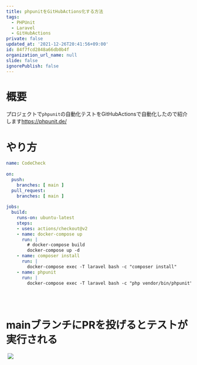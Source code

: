 ```yaml
---
title: phpunitをGitHubActions化する方法
tags:
  - PHPUnit
  - Laravel
  - GitHubActions
private: false
updated_at: '2021-12-26T20:41:56+09:00'
id: 84f7fcd2848a66db0b4f
organization_url_name: null
slide: false
ignorePublish: false
---
```

# 概要
​
プロジェクトで`phpunit`の自動化テストをGitHubActionsで自動化したので紹介します
​
https://phpunit.de/
​
# やり方

```yml:.github/workflows/main.yml
name: CodeCheck
​
on:
  push:
    branches: [ main ]
  pull_request:
    branches: [ main ]
​
jobs:
  build:
    runs-on: ubuntu-latest
    steps:
    - uses: actions/checkout@v2
    - name: docker-compose up
      run: |
        # docker-compose build
        docker-compose up -d
    - name: composer install
      run: |
        docker-compose exec -T laravel bash -c "composer install"
    - name: phpunit
      run: |
        docker-compose exec -T laravel bash -c "php vendor/bin/phpunit"
​
```
​
# mainブランチにPRを投げるとテストが実行される
​
![](https://storage.googleapis.com/zenn-user-upload/121beab76c0e-20211213.png)
